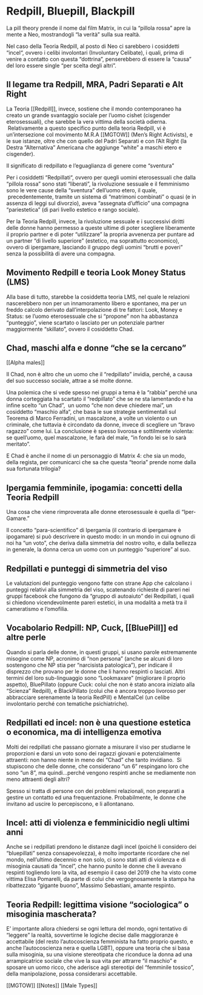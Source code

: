 # Redpill, Bluepill, Blackpill

La pill theory prende il nome dal film Matrix, in cui la “pillola rossa” apre la mente a Neo, mostrandogli “la verità” sulla sua realtà.

Nel caso della Teoria Redpill, al posto di Neo ci sarebbero i cosiddetti “incel“, ovvero i celibi involontari (Involuntary Celibate), i quali, prima di venire a contatto con questa “dottrina”, penserebbero di essere la “causa” del loro essere single “per scelta degli altri”.
  

## Il legame tra Redpill, MRA, Padri Separati e Alt Right


La Teoria [[Redpill]], invece, sostiene che il mondo contemporaneo ha creato un grande svantaggio sociale per l’uomo cishet (cisgender eterosessuali), che sarebbe la vera vittima della società odierna.  Relativamente a questo specifico punto della teoria Redpill, vi è un’intersezione col movimento M.R.A [[MGTOW]] (Men’s Right Activists), e le sue istanze, oltre che con quello del Padri Separati e con l’Alt Right (la Destra “Alternativa” Americana che aggiunge “white” a maschi etero e cisgender).

  

Il significato di redpillato e l’eguaglianza di genere come “sventura”

Per i cosiddetti “Redpillati“, ovvero per quegli uomini eterosessuali che dalla “pillola rossa” sono stati “liberati”, la rivoluzione sessuale e il femminismo sono le vere cause della “sventura” dell’uomo etero, il quale,  precedentemente, tramite un sistema di “matrimoni combinati” o quasi (e in assenza di leggi sul divorzio), aveva “assegnata d’ufficio” una compagna “pariestetica” (di pari livello estetico e rango sociale).

Per la Teoria Redpill, invece, la rivoluzione sessuale e i successivi diritti delle donne hanno permesso a queste ultime di poter scegliere liberamente il proprio partner e di poter “utilizzare” la propria avvenenza per puntare ad un partner “di livello superiore” (estetico, ma soprattutto economico), ovvero di ipergamare, lasciando il gruppo degli uomini “brutti e poveri” senza la possibilità di avere una compagna.

  

## Movimento Redpill e teoria Look Money Status (LMS)

  

Alla base di tutto, starebbe la cosiddetta teoria LMS, nel quale le relazioni nascerebbero non per un innamoramento libero e spontaneo, ma per un freddo calcolo derivato dall’interpolazione di tre fattori: Look, Money e Status: se l’uomo eterosessuale che si “propone” non ha abbastanza “punteggio”, viene scartato o lasciato per un potenziale partner maggiormente “skillato”, ovvero il cosiddetto Chad.

  

## Chad, maschi alfa e donne “che se la cercano”

  

[[Alpha males]]

  

Il Chad, non è altro che un uomo che il “redpillato” invidia, perché, a causa del suo successo sociale, attrae a sé molte donne.

Una polemica che si vede spesso nei gruppi a tema è la “rabbia” perché una donna corteggiata ha scartato il “redpillato” che se ne sta lamentando e ha infine scelto “un Chad”,  un uomo “che non deve chiedere mai”, un cosiddetto “maschio alfa“, che basa le sue strategie sentimentali sul Teorema di Marco Ferradini, un mascalzone, a volte un violento o un criminale, che tuttavia è circondato da donne, invece di scegliere un “bravo ragazzo” come lui. La conclusione è spesso livorosa e sottilmente violenta: se quell’uomo, quel mascalzone, le farà del male, “in fondo lei se lo sarà meritato”.

E Chad è anche il nome di un personaggio di Matrix 4: che sia un modo, della regista, per comunicarci che sa che questa “teoria” prende nome dalla sua fortunata trilogia?

  

## Ipergamia femminile, ipogamia: concetti della Teoria Redpill

  

Una cosa che viene rimproverata alle donne eterosessuale è quella di “Iper-Gamare.”

Il concetto “para-scientifico” di Ipergamìa (il contrario di ipergamare è ipogamare) si può descrivere in questo modo: in un mondo in cui ognuno di noi ha “un voto”, che deriva dalla simmetria del nostro volto, e dalla bellezza in generale, la donna cerca un uomo con un punteggio “superiore” al suo.

  

## Redpillati e punteggi di simmetria del viso

  

Le valutazioni del punteggio vengono fatte con strane App che calcolano i punteggi relativi alla simmetria del viso, scatenando richieste di pareri nei gruppi facebook che fungono da “gruppo di autoaiuto” dei Redpillati, i quali si chiedono vicendevolmente pareri estetici, in una modalità a metà tra il cameratismo e l’omofilia.

  

## Vocabolario Redpill: NP, Cuck, [[BluePill]] ed altre perle

Quando si parla delle donne, in questi gruppi, si usano parole estremamente misogine come NP, acronimo di “non persona” (anche se alcuni di loro sostengono che NP stia per “narcisista patologica”), per indicare il disprezzo che provano per le donne che li hanno respinti o lasciati. Altri termini del loro sub-linguaggio sono “Lookmaxare” (migliorare il proprio aspetto), BluePillato (oppure Cuck: colui che non è stato ancora iniziato alla “Scienza” Redpill), e BlackPillato (colui che è ancora troppo livoroso per abbracciare serenamente la teoria RedPill) e MentalCel (un celibe involontario perché con tematiche psichiatriche).

  

## Redpillati ed incel: non è una questione estetica o economica, ma di intelligenza emotiva

  

Molti dei redpillati che passano giornate a misurare il viso per studiarne le proporzioni e darsi un voto sono dei ragazzi giovani e potenzialmente attraenti: non hanno niente in meno dei “Chad” che tanto invidiano.  Si stupiscono che delle donne, che considerano “un 6” respingano loro che sono “un 8”, ma quindi…perché vengono respinti anche se mediamente non meno attraenti degli altri?

Spesso si tratta di persone con dei problemi relazionali, non preparati a gestire un contatto ed una frequentazione. Probabilmente, le donne che invitano ad uscire lo percepiscono, e li allontanano.

  

## Incel: atti di violenza e femminicidio negli ultimi anni

  

Anche se i redpillati prendono le distanze dagli incel (poiché li considero dei “bluepillati” senza consapevolezza), è molto importante ricordare che nel mondo, nell’ultimo decennio e non solo, ci sono stati atti di violenza e di misoginia causati da “incel”, che hanno punito le donne che li avevano respinti togliendo loro la vita, ad esempio il caso del 2019 che ha visto come vittima Elisa Pomarelli, da parte di colui che vergognosamente la stampa ha ribattezzato “gigante buono”, Massimo Sebastiani, amante respinto.

  

## Teoria Redpill: legittima visione “sociologica” o misoginia mascherata?

  

E’ importante allora chiedersi se ogni lettura del mondo, ogni tentativo di “leggere” la realtà, sovvertirne le logiche decise dalle maggioranze è accettabile (del resto l’autocoscienza femminista ha fatto proprio questo, e anche l’autocoscienza nera e quella LGBT), oppure una teoria che si basa sulla misoginia, su una visione stereotipata che riconduce la donna ad una arrampicatrice sociale che vive la sua vita per attrarre “il maschio” e sposare un uomo ricco, che aderisce agli stereotipi del “femminile tossico”, della manipolazione, possa considerarsi accettabile.

  
  

[[MGTOW]]
[[Notes]]
[[Male Types]]